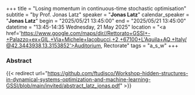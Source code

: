 +++
title = "Losing momentum in continuous-time stochastic optimisation"
subtitle = "by Prof. Jonas Latz"
speaker = "**Jonas Latz**"
calendar_speaker = "<strong>Jonas Latz</strong>"
begin = "2025/05/21  13:45:00"
end = "2025/05/21  13:45:00"
datetime = "13:45-14:35 Wednesday, 21 May 2025"
location = "<a href='https://www.google.com/maps/dir//Rettorato+GSSI+-+Palazzo+ex+GIL,+Via+Michele+Iacobucci,+2,+67100+L'Aquila+AQ,+Italy/@42.3443938,13.3153852'>Auditorium, Rectorate</a>"
tags = "a_s_w"
+++

### Abstract
{{< redirect url="https://github.com/ftudisco/Workshop-hidden-structures-in-dynamical-systems-optimization-and-machine-learning-GSSI/blob/main/invited/abstract_latz_jonas.pdf" >}}
